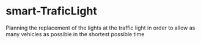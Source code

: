 # smart-TraficLight
Planning the replacement of the lights at the traffic light in order to allow as many vehicles as possible in the shortest possible time
